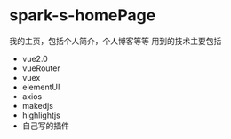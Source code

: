 # spark-s-homePage
我的主页，包括个人简介，个人博客等等
用到的技术主要包括
* vue2.0
* vueRouter
* vuex
* elementUI
* axios
* makedjs
* highlightjs
* 自己写的插件
